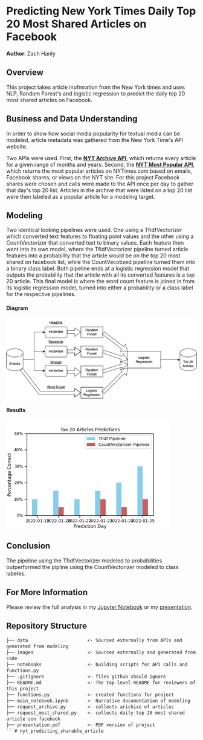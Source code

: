 # Predicting New York Times Daily Top 20 Most Shared Articles on Facebook 

**Author**: Zach Hanly

## Overview

This project takes article inofmration from the New York times and uses NLP, Random Forest's and logistic regression to predict the daily top 20 most shared articles on Facebook. 

## Business and Data Understanding

In order to show how social media popularity for textual media can be modeled, article metadata was gathered from the New York Time's API website.

Two APIs were used. First, the __[NYT Archive API](https://developer.nytimes.com/docs/archive-product/1/overview)__,  which returns every article for a given range of months and years. Second, the __[NYT Most Popular API](https://developer.nytimes.com/docs/most-popular-product/1/overview)__, which returns the most popular articles on NYTimes.com based on emails, Facebook shares, or views on the NYT site. For this project Facebook shares were chosen and calls were made to the API once per day to gather that day's top 20 list. Articles in the archive that were listed on a top 20 list were then labeled as a popular article for a modeling target. 

## Modeling

Two identical looking pipelines were used. One using a TfidfVectorizer which converted text features to floating point values and the other using a CountVectorizer that converted text to binary values. Each feature then went into its own model, where the TfidfVectorizer pipeline turned article features into a probability that the article would be on the top 20 most shared on facebook list, while the CountVecotized pipeline turned them into a binary class label. Both pipeline ends at a logistic regression model that outputs the probability that the article with all its converted features is a top 20 article. This final model is where the word count feature is joined in from its logistic regression model, turned into either a probability or a class label for the respective pipelines. 

#### Diagram
![model diagram](images/model_diagram.png)


#### Results 
![model results](images/model_results.png)

## Conclusion

The pipeline using the TfidfVectorizer modeled to probabilities outperformed the pipline using the CountVectorizer modeled to class labeles. 


## For More Information

Please review the full analysis in my [Jupyter Notebook](./main_notebook.ipynb) or my [presentation](./presentation.pdf).

## Repository Structure

```
├── data                      <- Sourced externally from APIs and generated from modeling 
├── images                    <- Sourced externally and generated from code
├── notebooks                 <- building scripts for API calls and functions.py
├── .gitignore                <- files github should ignore 
├── README.md                 <- The top-level README for reviewers of this project
├── functions.py              <- created functions for project  
├── main_notebook.ipynb       <- Narrative documentation of modeling
├── request_archive.py        <- collects arichive of articles
├── request_most_shared.py    <- collects daily top 20 most shared article son facebook
├── presentation.pdf          <- PDF version of project 
```# nyt_predicting_sharable_article
